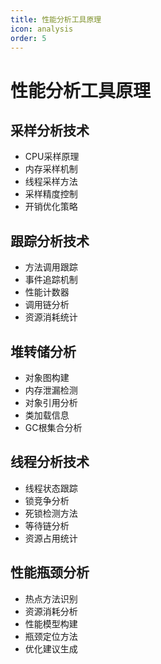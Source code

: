 ```yaml
---
title: 性能分析工具原理
icon: analysis
order: 5
---
```


# 性能分析工具原理

## 采样分析技术
- CPU采样原理
- 内存采样机制
- 线程采样方法
- 采样精度控制
- 开销优化策略

## 跟踪分析技术
- 方法调用跟踪
- 事件追踪机制
- 性能计数器
- 调用链分析
- 资源消耗统计

## 堆转储分析
- 对象图构建
- 内存泄漏检测
- 对象引用分析
- 类加载信息
- GC根集合分析

## 线程分析技术
- 线程状态跟踪
- 锁竞争分析
- 死锁检测方法
- 等待链分析
- 资源占用统计

## 性能瓶颈分析
- 热点方法识别
- 资源消耗分析
- 性能模型构建
- 瓶颈定位方法
- 优化建议生成
